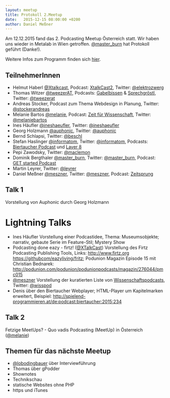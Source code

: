 ```yaml
---
layout: meetup
title: Protokoll 2.Meetup
date:   2015-12-15 08:00:00 +0200
author: Daniel Meßner
---
```


Am 12.12.2015 fand das 2. Podcasting Meetup Österreich statt. Wir haben uns wieder in Metalab in 
Wien getroffen. [@master_burn](https://sendegate.de/users/master_burn) hat Protokoll geführt (Danke!).

Weitere Infos zum Programm finden sich 
[hier](http://www.meetup.com/de/Podcasting-Meetup-Osterreich/events/226769965/2).

## TeilnehmerInnen

* Helmut Haberl [@Xtalkcast](https://sendegate.de/users/xtalkcast), 
  Podcast: [XtalkCast2](http://www.x-t-c.at/), 
  Twitter: [@elektrozwerg](https://twitter.com/elektrozwerg)
* Thomas Witzer [@tweezerAT](https://sendegate.de/users/tweezerat), 
  Podcasts: [Gabelbissen](http://gabelbissen.at/) & [Sprechgröstl](http://sprechgroestl.at/), 
  Twitter: [@tweezerat](https://twitter.com/tweezerat)
* Andreas Stocker, Podcast zum Thema Webdesign in Planung, 
  Twitter: [@stockerandreas](https://twitter.com/stockerandreas)
* Melanie Bartos [@melanie](https://sendegate.de/users/melanie), 
  Podcast: [Zeit für Wissenschaft](http://www.uibk.ac.at/podcast/zeit/), 
  Twitter: [@melaniebartos](https://twitter.com/melaniebartos)
* Ines Häufler [@ineshaeufler](https://sendegate.de/users/ineshaeufler), 
  Twitter: [@ineshaeufler](https://twitter.com/ineshaeufler)
* Georg Holzmann [@auphonic](https://sendegate.de/users/auphonic), 
  Twitter: [@auphonic](https://twitter.com/auphonic)
* Bernd Schlapsi, Twitter: [@beschl](https://twitter.com/beschl)
* Stefan Haslinger [@informatom](https://sendegate.de/users/informatom), 
  Twitter: [@informatom](https://twitter.com/informatom), 
  Podcasts: [Biertaucher Podcast](http://spielend-programmieren.at/de:podcast:start) und 
  [Layer 8](https://layer8.informatom.com/)
* Pepi Zawodsky, Twitter: [@maclemon](https://twitter.com/MacLemon)
* Dominik Bergthaler [@master_burn](https://sendegate.de/users/master_burn), 
  Twitter: [@master_burn](https://twitter.com/master_burn), 
  Podcast: [GET started Podcast](http://get.started.at/)
* Martin Leyrer, Twitter: [@leyrer](https://twitter.com/leyrer)
* Daniel Meßner [@meszner](https://sendegate.de/users/meszner), 
  Twitter: [@meszner](https://twitter.com/meszner), 
  Podcast: [Zeitsprung](http://zeitsprung.fm/)

## Talk 1

Vorstellung von Auphonic durch Georg Holzmann

# Lightning Talks

* Ines Häufler
  Vorstellung einer Podcastidee, Thema: Museumsobjekte; narrativ, gebaute Serie im Feature-Stil; 
  Mystery Show
* Podcasting done eazy - firtz! ([@XTalkCast](https://sendegate.de/users/xtalkcast))
  Vorstellung des Firtz Podcasting Publishing Tools, Links: <http://www.firtz.org>
  <https://githubcom/eazyliving/fritz>; 
  Podunion Magazin Episode 15 mit Christian Bednarek: 
  <http://podunion.com/podunion/podunionpodcasts/magazin/276044/pmc015>
* [@meszner](https://sendegate.de/users/meszner) Vorstellung der kuratierten Liste von 
  [Wissenschaftspodcasts](http://wissenschaftspodcasts.de/), 
  Twitter: [@wisspod](https://twitter.com/wisspod)
* Denis über den Biertaucher Webplayer; HTML-Player um Kapitelmarken erweitert, Beispiel: 
  <http://spielend-programmieren.at/de:podcast:biertaucher:2015:234>

## Talk 2

Fetzige MeetUps? - Quo vadis Podcasting (MeetUp) in Österreich 
([@melanie](https://sendegate.de/users/melanie))

## Themen für das nächste Meetup

* [@lobodingbauer](https://sendegate.de/users/lobodingbauer) über Interviewführung
* Thomas über gPodder
* Shownotes
* Technikschau
* statische Websites ohne PHP 
* https und iTunes

